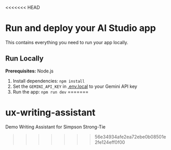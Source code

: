 <<<<<<< HEAD
# Run and deploy your AI Studio app

This contains everything you need to run your app locally.

## Run Locally

**Prerequisites:**  Node.js


1. Install dependencies:
   `npm install`
2. Set the `GEMINI_API_KEY` in [.env.local](.env.local) to your Gemini API key
3. Run the app:
   `npm run dev`
=======
# ux-writing-assistant
Demo Writing Assistant for Simpson Strong-Tie
>>>>>>> 56e34934afe2ea72ebe0b08501e2fe124eff0f00
